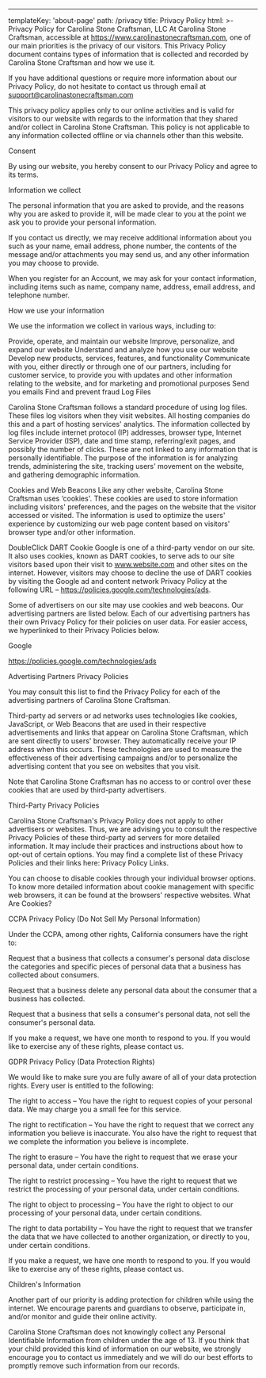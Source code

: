 ---
templateKey: 'about-page'
path: /privacy
title: Privacy Policy
html: >-
  Privacy Policy for Carolina Stone Craftsman, LLC
  At Carolina Stone Craftsman, accessible at https://www.carolinastonecraftsman.com, one of our main priorities is the privacy of our visitors. This Privacy Policy document contains types of information that is collected and recorded by Carolina Stone Craftsman and how we use it.

  If you have additional questions or require more information about our Privacy Policy, do not hesitate to contact us through email at support@carolinastonecraftsman.com

  This privacy policy applies only to our online activities and is valid for visitors to our website with regards to the information that they shared and/or collect in Carolina Stone Craftsman. This policy is not applicable to any information collected offline or via channels other than this website.

  Consent

  By using our website, you hereby consent to our Privacy Policy and agree to its terms.

  Information we collect

  The personal information that you are asked to provide, and the reasons why you are asked to provide it, will be made clear to you at the point we ask you to provide your personal information.

  If you contact us directly, we may receive additional information about you such as your name, email address, phone number, the contents of the message and/or attachments you may send us, and any other information you may choose to provide.

  When you register for an Account, we may ask for your contact information, including items such as name, company name, address, email address, and telephone number.

  How we use your information

  We use the information we collect in various ways, including to:

  Provide, operate, and maintain our website
  Improve, personalize, and expand our website
  Understand and analyze how you use our website
  Develop new products, services, features, and functionality
  Communicate with you, either directly or through one of our partners, including for customer service, to provide you with updates and other information relating to the website, and for marketing and promotional purposes
  Send you emails
  Find and prevent fraud
  Log Files

  Carolina Stone Craftsman follows a standard procedure of using log files. These files log visitors when they visit websites. All hosting companies do this and a part of hosting services' analytics. The information collected by log files include internet protocol (IP) addresses, browser type, Internet Service Provider (ISP), date and time stamp, referring/exit pages, and possibly the number of clicks. These are not linked to any information that is personally identifiable. The purpose of the information is for analyzing trends, administering the site, tracking users' movement on the website, and gathering demographic information.

  Cookies and Web Beacons
  Like any other website, Carolina Stone Craftsman uses ‘cookies'. These cookies are used to store information including visitors' preferences, and the pages on the website that the visitor accessed or visited. The information is used to optimize the users' experience by customizing our web page content based on visitors' browser type and/or other information.

  DoubleClick DART Cookie
  Google is one of a third-party vendor on our site. It also uses cookies, known as DART cookies, to serve ads to our site visitors based upon their visit to www.website.com and other sites on the internet. However, visitors may choose to decline the use of DART cookies by visiting the Google ad and content network Privacy Policy at the following URL – https://policies.google.com/technologies/ads.

  Some of advertisers on our site may use cookies and web beacons. Our advertising partners are listed below. Each of our advertising partners has their own Privacy Policy for their policies on user data. For easier access, we hyperlinked to their Privacy Policies below.

  Google

  https://policies.google.com/technologies/ads

  Advertising Partners Privacy Policies

  You may consult this list to find the Privacy Policy for each of the advertising partners of Carolina Stone Craftsman.

  Third-party ad servers or ad networks uses technologies like cookies, JavaScript, or Web Beacons that are used in their respective advertisements and links that appear on Carolina Stone Craftsman, which are sent directly to users' browser. They automatically receive your IP address when this occurs. These technologies are used to measure the effectiveness of their advertising campaigns and/or to personalize the advertising content that you see on websites that you visit.

  Note that Carolina Stone Craftsman has no access to or control over these cookies that are used by third-party advertisers.

  Third-Party Privacy Policies

  Carolina Stone Craftsman's Privacy Policy does not apply to other advertisers or websites. Thus, we are advising you to consult the respective Privacy Policies of these third-party ad servers for more detailed information. It may include their practices and instructions about how to opt-out of certain options. You may find a complete list of these Privacy Policies and their links here: Privacy Policy Links.

  You can choose to disable cookies through your individual browser options. To know more detailed information about cookie management with specific web browsers, it can be found at the browsers' respective websites. What Are Cookies?

  CCPA Privacy Policy (Do Not Sell My Personal Information)

  Under the CCPA, among other rights, California consumers have the right to:

  Request that a business that collects a consumer's personal data disclose the categories and specific pieces of personal data that a business has collected about consumers.

  Request that a business delete any personal data about the consumer that a business has collected.

  Request that a business that sells a consumer's personal data, not sell the consumer's personal data.

  If you make a request, we have one month to respond to you. If you would like to exercise any of these rights, please contact us.

  GDPR Privacy Policy (Data Protection Rights)

  We would like to make sure you are fully aware of all of your data protection rights. Every user is entitled to the following:

  The right to access – You have the right to request copies of your personal data. We may charge you a small fee for this service.

  The right to rectification – You have the right to request that we correct any information you believe is inaccurate. You also have the right to request that we complete the information you believe is incomplete.

  The right to erasure – You have the right to request that we erase your personal data, under certain conditions.

  The right to restrict processing – You have the right to request that we restrict the processing of your personal data, under certain conditions.

  The right to object to processing – You have the right to object to our processing of your personal data, under certain conditions.

  The right to data portability – You have the right to request that we transfer the data that we have collected to another organization, or directly to you, under certain conditions.

  If you make a request, we have one month to respond to you. If you would like to exercise any of these rights, please contact us.

  Children's Information

  Another part of our priority is adding protection for children while using the internet. We encourage parents and guardians to observe, participate in, and/or monitor and guide their online activity.

  Carolina Stone Craftsman does not knowingly collect any Personal Identifiable Information from children under the age of 13. If you think that your child provided this kind of information on our website, we strongly encourage you to contact us immediately and we will do our best efforts to promptly remove such information from our records.